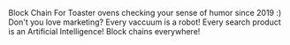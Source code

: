 Block Chain For Toaster ovens checking your sense of humor since 2019 :)
Don't you love marketing?  Every vaccuum is a robot!  Every search product is an Artificial Intelligence!  Block chains everywhere!
